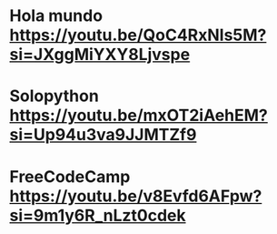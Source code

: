 # Hola mundo  https://youtu.be/QoC4RxNIs5M?si=JXggMiYXY8Ljvspe
# Solopython https://youtu.be/mxOT2iAehEM?si=Up94u3va9JJMTZf9
# FreeCodeCamp https://youtu.be/v8Evfd6AFpw?si=9m1y6R_nLzt0cdek